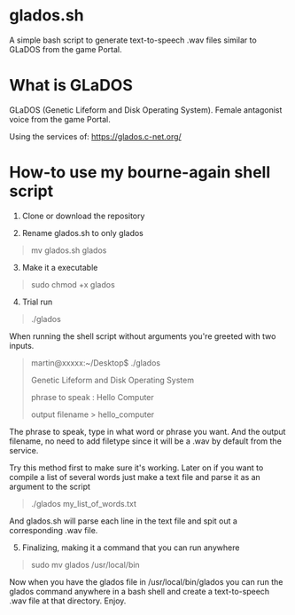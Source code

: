 # glados.sh
A simple bash script to generate text-to-speech .wav files similar to GLaDOS from the game Portal.

# What is GLaDOS
GLaDOS (Genetic Lifeform and Disk Operating System). Female antagonist voice from the game Portal.

Using the services of:
https://glados.c-net.org/

# How-to use my bourne-again shell script
1. Clone or download the repository

2. Rename glados.sh to only glados

> mv glados.sh glados

3. Make it a executable

> sudo chmod +x glados

4. Trial run

> ./glados

When running the shell script without arguments you're greeted with two inputs.

> martin@xxxxx:~/Desktop$ ./glados 
> 
> Genetic Lifeform and Disk Operating System
> 
> phrase to speak : Hello Computer
> 
> output filename > hello_computer

The phrase to speak, type in what word or phrase you want.
And the output filename, no need to add filetype since it will be a .wav
by default from the service.

Try this method first to make sure it's working. Later on if you want
to compile a list of several words just make a text file and parse it as an argument
to the script

> ./glados my_list_of_words.txt

And glados.sh will parse each line in the text file and spit out a corresponding .wav file.

5. Finalizing, making it a command that you can run anywhere

> sudo mv glados /usr/local/bin

Now when you have the glados file in /usr/local/bin/glados you can run the glados command
anywhere in a bash shell and create a text-to-speech .wav file at that directory. Enjoy.
